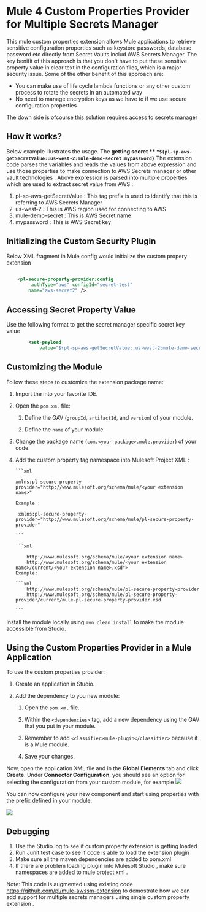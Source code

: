 # Mule 4 Custom Properties Provider for Multiple Secrets Manager

This mule custom properties extension allows Mule applications to retrieve sensitive configuration properties such as keystore passwords, database password etc directly from Secret Vaults includ AWS Secrets Manager. The key benifit of this approach is that you don't have to put these sensitive property value in clear text in the configuration files, which is a major security issue. Some of the other benefit of this approach are:
-  You can make use of life cycle lambda functions or any other custom process to rotate the secrets in an automated way
- No need to manage encryption keys as we have to if we use secure configuration properties

The down side is ofcourse this solution requires access to secrets manager 

## How it works?
Below example illustrates the usage. 
The **getting secret ** ```"${pl-sp-aws-getSecretValue::us-west-2:mule-demo-secret:mypassword}```**  The extension code parses the variables and reads the values from above expression and use those properties to make connection to AWS Secrets manager or other vault technologies . 
Above expression is parsed into multiple properties which are used to extract secret value from AWS :
  1. pl-sp-aws-getSecretValue : This tag prefix is used to identify that this is referring to AWS Secrets Manager 
  2. us-west-2				  : This is AWS region used for connecting to AWS 
  3. mule-demo-secret		  : This is AWS Secret name 
  4. mypassword				  : This is AWS Secret key 

## Initializing the Custom Security Plugin
Below XML fragment in Mule config would initialize the custom propery extension 

```xml

	<pl-secure-property-provider:config
		 authType="aws" configId="secret-test"
		name="aws-secret2" />

```
## Accessing Secret Property Value 
Use the following format to get the secret manager specific secret key value

```xml
		<set-payload
			value="${pl-sp-aws-getSecretValue::us-west-2:mule-demo-secret:mypassword}" />
```

## Customizing the Module
Follow these steps to customize the extension package name:
1.  Import the   into your favorite IDE. 
2.  Open the  `pom.xml`  file:
    
    1.  Define the GAV (`groupId`,  `artifactId`, and  `version`) of your module.
        
    2.  Define the  `name`  of your module.

3.  Change the package name (`com.<your-package>.mule.provider`) of your code.
    
4.  Add the custom property tag namespace into Mulesoft Project XML :

        ```xml
        
        xmlns:pl-secure-property-provider="http://www.mulesoft.org/schema/mule/<your extension name>"
		
		Example : 
		
		 xmlns:pl-secure-property-provider="http://www.mulesoft.org/schema/mule/pl-secure-property-provider" 
		
		```

		```xml

		 	http://www.mulesoft.org/schema/mule/<your extension name> 
			http://www.mulesoft.org/schema/mule/<your extension name>/current/<your extension name>.xsd">
		Example:

		```xml
			http://www.mulesoft.org/schema/mule/pl-secure-property-provider 
			http://www.mulesoft.org/schema/mule/pl-secure-property-provider/current/mule-pl-secure-property-provider.xsd

		```


Install the module locally using  `mvn clean install`  to make the module accessible from Studio.

## Using the Custom Properties Provider in a Mule Application

To use the custom properties provider:

1.  Create an application in Studio.
    
2.  Add the dependency to you new module:
    
    1.  Open the  `pom.xml`  file.
        
    2.  Within the  `<dependencies>`  tag, add a new dependency using the GAV that you put in your module.
        
    3.  Remember to add  `<classifier>mule-plugin</classifier>`  because it is a Mule module.
        
    4.  Save your changes.      

Now, open the application XML file and in the  **Global Elements**  tab and click  **Create**. Under  **Connector Configuration**, you should see an option for selecting the configuration from your custom module, for example
![](https://github.com/pl/mule-aws-extension/blob/v1.0.0/images/globalelement.PNG)

You can now configure your new component and start using properties with the prefix defined in your module.

![](https://github.com/pl/mule-aws-extension/blob/v1.0.0/images/config.PNG)

## Debugging

1. Use the Studio log to see if custom property extension is getting loaded 
2. Run Junit test case to see if code is able to load the extension plugin 
3. Make sure all the maven dependencies are added to pom.xml
4. If there are problem loading plugin into Mulesoft Studio , make sure namespaces are added to mule project xml .

Note: This code is augmented using existing code https://github.com/pl/mule-awssm-extension to demostrate how we can add support for multiple secrets managers using single custom property extension . 
